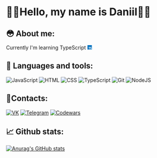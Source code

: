 # 🌳🍃Hello, my name is Daniil🍃🌳

## 😳 About me:

Currently I'm learning TypeScript <img src="./assets/typescript.png" width=12>

## 🌿 Languages and tools:

![JavaScript](https://img.shields.io/badge/-JavaScript-black?style=for-the-badge&logo=javascript)
![HTML](https://img.shields.io/badge/-HTML-orange?style=for-the-badge&logo=html5)
![CSS](https://img.shields.io/badge/-CSS-blue?style=for-the-badge&logo=css3)
![TypeScript](https://img.shields.io/badge/-TypeScript-white?style=for-the-badge&logo=typescript)
![Git](https://img.shields.io/badge/-Git-grey?style=for-the-badge&logo=git)
![NodeJS](https://img.shields.io/badge/-Node.JS-green?style=for-the-badge&logo=node.js)

## 📝Contacts:

[![VK](https://img.shields.io/badge/-VK-blue?style=for-the-badge&logo=vk)](https://vk.com/karap9s)
[![Telegram](https://img.shields.io/badge/-Telegram-lightblue?style=for-the-badge&logo=telegram)](https://t.me/WakeUpHypnotize)
[![Codewars](https://img.shields.io/badge/-codewars-red?style=for-the-badge&logo=codewars)](https://www.codewars.com/users/karap9s)


## 📈 Github stats:

[![Anurag's GitHub stats](https://github-readme-stats.vercel.app/api?username=karap9s&count_private=true&show_icons=true&theme=tokyonight)](https://github.com/anuraghazra/github-readme-stats)